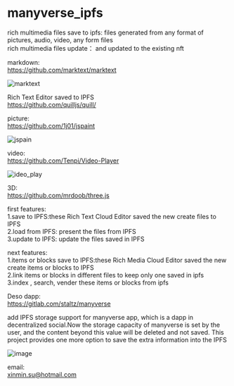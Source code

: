 # manyverse_ipfs

rich multimedia files save to ipfs: files generated from any format of pictures, audio, video, any form files  
rich multimedia files update： and updated to the existing nft  

markdown:  
https://github.com/marktext/marktext

![marktext](https://user-images.githubusercontent.com/16698808/174074560-f80f49fd-98ca-4a3c-8ff5-18bd0ec6d1fe.png)


Rich Text Editor saved to IPFS    
https://github.com/quilljs/quill/


picture:  
https://github.com/1j01/jspaint 

![jspain](https://user-images.githubusercontent.com/16698808/174998537-d6a04263-f63a-4cf0-a3d3-1048f0370df8.png)



video:  
https://github.com/Tenpi/Video-Player

![ideo_play](https://user-images.githubusercontent.com/16698808/174998580-025bbdce-319f-4827-ba84-79be0ba11144.png)


3D:  
https://github.com/mrdoob/three.js

first features:  
1.save to IPFS:these Rich Text Cloud Editor saved the new create files to  IPFS  
2.load from IPFS: present the files from IPFS  
3.update to IPFS: update the files saved in IPFS

next features:  
1.items or blocks save to IPFS:these Rich Media Cloud Editor saved the new create items or blocks to IPFS  
2.link items or blocks in different files to keep only one saved in ipfs  
3.index , search, vender these items or blocks from ipfs   

Deso dapp:   
https://gitlab.com/staltz/manyverse

add IPFS storage support for manyverse app, which is a dapp in decentralized social.Now the storage capacity of manyverse is set by the user, and the content beyond this value will be deleted and not saved. This project provides one more option to save the extra information into the IPFS

![image](https://user-images.githubusercontent.com/16698808/173471175-4948a215-1860-43da-9578-a1e13e16685f.png)



email:  
xinmin.su@hotmail.com   
